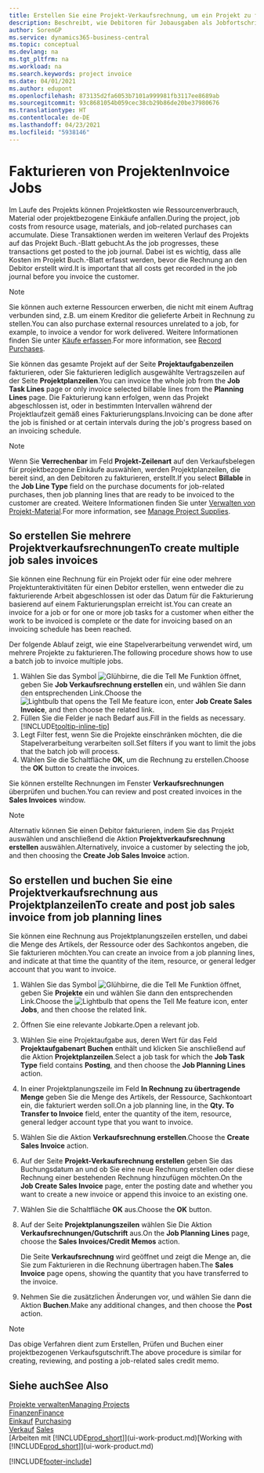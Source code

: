 ```yaml
---
title: Erstellen Sie eine Projekt-Verkaufsrechnung, um ein Projekt zu fakturieren| Microsoft Docs
description: Beschreibt, wie Debitoren für Jobausgaben als Jobfortschritt Rechnung gestellt wird.
author: SorenGP
ms.service: dynamics365-business-central
ms.topic: conceptual
ms.devlang: na
ms.tgt_pltfrm: na
ms.workload: na
ms.search.keywords: project invoice
ms.date: 04/01/2021
ms.author: edupont
ms.openlocfilehash: 873135d2fa6053b7101a999981fb3117ee8689ab
ms.sourcegitcommit: 93c8681054b059cec38cb29b86de20be37980676
ms.translationtype: HT
ms.contentlocale: de-DE
ms.lasthandoff: 04/23/2021
ms.locfileid: "5938146"
---
```

# <a name="invoice-jobs"></a><span data-ttu-id="347a8-103">Fakturieren von Projekten</span><span class="sxs-lookup"><span data-stu-id="347a8-103">Invoice Jobs</span></span>
<span data-ttu-id="347a8-104">Im Laufe des Projekts können Projektkosten wie Ressourcenverbrauch, Material oder projektbezogene Einkäufe anfallen.</span><span class="sxs-lookup"><span data-stu-id="347a8-104">During the project, job costs from resource usage, materials, and job-related purchases can accumulate.</span></span> <span data-ttu-id="347a8-105">Diese Transaktionen werden im weiteren Verlauf des Projekts auf das Projekt Buch.-Blatt gebucht.</span><span class="sxs-lookup"><span data-stu-id="347a8-105">As the job progresses, these transactions get posted to the job journal.</span></span> <span data-ttu-id="347a8-106">Dabei ist es wichtig, dass alle Kosten im Projekt Buch.-Blatt erfasst werden, bevor die Rechnung an den Debitor erstellt wird.</span><span class="sxs-lookup"><span data-stu-id="347a8-106">It is important that all costs get recorded in the job journal before you invoice the customer.</span></span>

> [!NOTE]
> <span data-ttu-id="347a8-107">Sie können auch externe Ressourcen erwerben, die nicht mit einem Auftrag verbunden sind, z.B. um einem Kreditor die gelieferte Arbeit in Rechnung zu stellen.</span><span class="sxs-lookup"><span data-stu-id="347a8-107">You can also purchase external resources unrelated to a job, for example, to invoice a vendor for work delivered.</span></span> <span data-ttu-id="347a8-108">Weitere Informationen finden Sie unter [Käufe erfassen](purchasing-how-record-purchases.md).</span><span class="sxs-lookup"><span data-stu-id="347a8-108">For more information, see [Record Purchases](purchasing-how-record-purchases.md).</span></span>

<span data-ttu-id="347a8-109">Sie können das gesamte Projekt auf der Seite **Projektaufgabenzeilen** fakturieren, oder Sie fakturieren lediglich ausgewählte Vertragszeilen auf der Seite **Projektplanzeilen**.</span><span class="sxs-lookup"><span data-stu-id="347a8-109">You can invoice the whole job from the **Job Task Lines** page or only invoice selected billable lines from the **Planning Lines** page.</span></span> <span data-ttu-id="347a8-110">Die Fakturierung kann erfolgen, wenn das Projekt abgeschlossen ist, oder in bestimmten Intervallen während der Projektlaufzeit gemäß eines Fakturierungsplans.</span><span class="sxs-lookup"><span data-stu-id="347a8-110">Invoicing can be done after the job is finished or at certain intervals during the job's progress based on an invoicing schedule.</span></span>

> [!NOTE]  
> <span data-ttu-id="347a8-111">Wenn Sie **Verrechenbar** im Feld **Projekt-Zeilenart** auf den Verkaufsbelegen für projektbezogene Einkäufe auswählen, werden Projektplanzeilen, die bereit sind, an den Debitoren zu fakturieren, erstellt.</span><span class="sxs-lookup"><span data-stu-id="347a8-111">If you select **Billable** in the **Job Line Type** field on the purchase documents for job-related purchases, then job planning lines that are ready to be invoiced to the customer are created.</span></span> <span data-ttu-id="347a8-112">Weitere Informationen finden Sie unter [Verwalten von Projekt-Material](projects-how-manage-project-supplies.md).</span><span class="sxs-lookup"><span data-stu-id="347a8-112">For more information, see [Manage Project Supplies](projects-how-manage-project-supplies.md).</span></span>

## <a name="to-create-multiple-job-sales-invoices"></a><span data-ttu-id="347a8-113">So erstellen Sie mehrere Projektverkaufsrechnungen</span><span class="sxs-lookup"><span data-stu-id="347a8-113">To create multiple job sales invoices</span></span>
<span data-ttu-id="347a8-114">Sie können eine Rechnung für ein Projekt oder für eine oder mehrere Projektunteraktivitäten für einen Debitor erstellen, wenn entweder die zu fakturierende Arbeit abgeschlossen ist oder das Datum für die Fakturierung basierend auf einem Fakturierungsplan erreicht ist.</span><span class="sxs-lookup"><span data-stu-id="347a8-114">You can create an invoice for a job or for one or more job tasks for a customer when either the work to be invoiced is complete or the date for invoicing based on an invoicing schedule has been reached.</span></span>

<span data-ttu-id="347a8-115">Der folgende Ablauf zeigt, wie eine Stapelverarbeitung verwendet wird, um mehrere Projekte zu fakturieren.</span><span class="sxs-lookup"><span data-stu-id="347a8-115">The following procedure shows how to use a batch job to invoice multiple jobs.</span></span>  

1. <span data-ttu-id="347a8-116">Wählen Sie das Symbol ![Glühbirne, die die Tell Me Funktion öffnet](media/ui-search/search_small.png "Was möchten Sie tun"), geben Sie **Job Verkaufsrechnung erstellen** ein, und wählen Sie dann den entsprechenden Link.</span><span class="sxs-lookup"><span data-stu-id="347a8-116">Choose the ![Lightbulb that opens the Tell Me feature](media/ui-search/search_small.png "Tell me what you want to do") icon, enter **Job Create Sales Invoice**, and then choose the related link.</span></span>  
2. <span data-ttu-id="347a8-117">Füllen Sie die Felder je nach Bedarf aus.</span><span class="sxs-lookup"><span data-stu-id="347a8-117">Fill in the fields as necessary.</span></span> [!INCLUDE[tooltip-inline-tip](includes/tooltip-inline-tip_md.md)]
3. <span data-ttu-id="347a8-118">Legt Filter fest, wenn Sie die Projekte einschränken möchten, die die Stapelverarbeitung verarbeiten soll.</span><span class="sxs-lookup"><span data-stu-id="347a8-118">Set filters if you want to limit the jobs that the batch job will process.</span></span>
4. <span data-ttu-id="347a8-119">Wählen Sie die Schaltfläche **OK**, um die Rechnung zu erstellen.</span><span class="sxs-lookup"><span data-stu-id="347a8-119">Choose the **OK** button to create the invoices.</span></span>  

<span data-ttu-id="347a8-120">Sie können erstellte Rechnungen im Fenster **Verkaufsrechnungen** überprüfen und buchen.</span><span class="sxs-lookup"><span data-stu-id="347a8-120">You can review and post created invoices in the **Sales Invoices** window.</span></span>

> [!NOTE]
> <span data-ttu-id="347a8-121">Alternativ können Sie einen Debitor fakturieren, indem Sie das Projekt auswählen und anschließend die Aktion **Projektverkaufsrechnung erstellen** auswählen.</span><span class="sxs-lookup"><span data-stu-id="347a8-121">Alternatively, invoice a customer by selecting the job, and then choosing the **Create Job Sales Invoice** action.</span></span> 

## <a name="to-create-and-post-job-sales-invoice-from-job-planning-lines"></a><span data-ttu-id="347a8-122">So erstellen und buchen Sie eine Projektverkaufsrechnung aus Projektplanzeilen</span><span class="sxs-lookup"><span data-stu-id="347a8-122">To create and post job sales invoice from job planning lines</span></span>
<span data-ttu-id="347a8-123">Sie können eine Rechnung aus Projektplanungszeilen erstellen, und dabei die Menge des Artikels, der Ressource oder des Sachkontos angeben, die Sie fakturieren möchten.</span><span class="sxs-lookup"><span data-stu-id="347a8-123">You can create an invoice from a job planning lines, and indicate at that time the quantity of the item, resource, or general ledger account that you want to invoice.</span></span>

1. <span data-ttu-id="347a8-124">Wählen Sie das Symbol ![Glühbirne, die die Tell Me Funktion öffnet](media/ui-search/search_small.png "Sagen Sie mir, was Sie tun möchten"), geben Sie **Projekte** ein und wählen Sie dann den entsprechenden Link.</span><span class="sxs-lookup"><span data-stu-id="347a8-124">Choose the ![Lightbulb that opens the Tell Me feature](media/ui-search/search_small.png "Tell me what you want to do") icon, enter **Jobs**, and then choose the related link.</span></span>
2. <span data-ttu-id="347a8-125">Öffnen Sie eine relevante Jobkarte.</span><span class="sxs-lookup"><span data-stu-id="347a8-125">Open a relevant job.</span></span>
3. <span data-ttu-id="347a8-126">Wählen Sie eine Projektaufgabe aus, deren Wert für das Feld **Projektaufgabenart** **Buchen** enthält und klicken Sie anschließend auf die Aktion **Projektplanzeilen**.</span><span class="sxs-lookup"><span data-stu-id="347a8-126">Select a job task for which the **Job Task Type** field contains **Posting**, and then choose the **Job Planning Lines** action.</span></span>  
4. <span data-ttu-id="347a8-127">In einer Projektplanungszeile im Feld **In Rechnung zu übertragende Menge** geben Sie die Menge des Artikels, der Ressource, Sachkontoart ein, die fakturiert werden soll.</span><span class="sxs-lookup"><span data-stu-id="347a8-127">On a job planning line, in the **Qty. To Transfer to Invoice** field, enter the quantity of the item, resource, general ledger account type that you want to invoice.</span></span>  
5. <span data-ttu-id="347a8-128">Wählen Sie die Aktion **Verkaufsrechnung erstellen**.</span><span class="sxs-lookup"><span data-stu-id="347a8-128">Choose the **Create Sales Invoice** action.</span></span>
6. <span data-ttu-id="347a8-129">Auf der Seite **Projekt-Verkaufsrechnung erstellen** geben Sie das Buchungsdatum an und ob Sie eine neue Rechnung erstellen oder diese Rechnung einer bestehenden Rechnung hinzufügen möchten.</span><span class="sxs-lookup"><span data-stu-id="347a8-129">On the **Job Create Sales Invoice** page, enter the posting date and whether you want to create a new invoice or append this invoice to an existing one.</span></span>
7. <span data-ttu-id="347a8-130">Wählen Sie die Schaltfläche **OK** aus.</span><span class="sxs-lookup"><span data-stu-id="347a8-130">Choose the **OK** button.</span></span>  
8. <span data-ttu-id="347a8-131">Auf der Seite **Projektplanungszeilen** wählen Sie Die Aktion **Verkaufsrechnungen/Gutschrift** aus.</span><span class="sxs-lookup"><span data-stu-id="347a8-131">On the **Job Planning Lines** page, choose the **Sales Invoices/Credit Memos** action.</span></span>

    <span data-ttu-id="347a8-132">Die Seite **Verkaufsrechnung** wird geöffnet und zeigt die Menge an, die Sie zum Fakturieren in die Rechnung übertragen haben.</span><span class="sxs-lookup"><span data-stu-id="347a8-132">The **Sales Invoice** page opens, showing the quantity that you have transferred to the invoice.</span></span>
9. <span data-ttu-id="347a8-133">Nehmen Sie die zusätzlichen Änderungen vor, und wählen Sie dann die Aktion **Buchen**.</span><span class="sxs-lookup"><span data-stu-id="347a8-133">Make any additional changes, and then choose the **Post** action.</span></span>

> [!NOTE]  
>   <span data-ttu-id="347a8-134">Das obige Verfahren dient zum Erstellen, Prüfen und Buchen einer projektbezogenen Verkaufsgutschrift.</span><span class="sxs-lookup"><span data-stu-id="347a8-134">The above procedure is similar for creating, reviewing, and posting a job-related sales credit memo.</span></span>


## <a name="see-also"></a><span data-ttu-id="347a8-135">Siehe auch</span><span class="sxs-lookup"><span data-stu-id="347a8-135">See Also</span></span>
[<span data-ttu-id="347a8-136">Projekte verwalten</span><span class="sxs-lookup"><span data-stu-id="347a8-136">Managing Projects</span></span>](projects-manage-projects.md)  
[<span data-ttu-id="347a8-137">Finanzen</span><span class="sxs-lookup"><span data-stu-id="347a8-137">Finance</span></span>](finance.md)  
<span data-ttu-id="347a8-138">[Einkauf](purchasing-manage-purchasing.md)       </span><span class="sxs-lookup"><span data-stu-id="347a8-138">[Purchasing](purchasing-manage-purchasing.md)       </span></span>  
<span data-ttu-id="347a8-139">[Verkauf](sales-manage-sales.md)    </span><span class="sxs-lookup"><span data-stu-id="347a8-139">[Sales](sales-manage-sales.md)    </span></span>  
<span data-ttu-id="347a8-140">[Arbeiten mit [!INCLUDE[prod_short](includes/prod_short.md)]](ui-work-product.md)</span><span class="sxs-lookup"><span data-stu-id="347a8-140">[Working with [!INCLUDE[prod_short](includes/prod_short.md)]](ui-work-product.md)</span></span>  


[!INCLUDE[footer-include](includes/footer-banner.md)]
